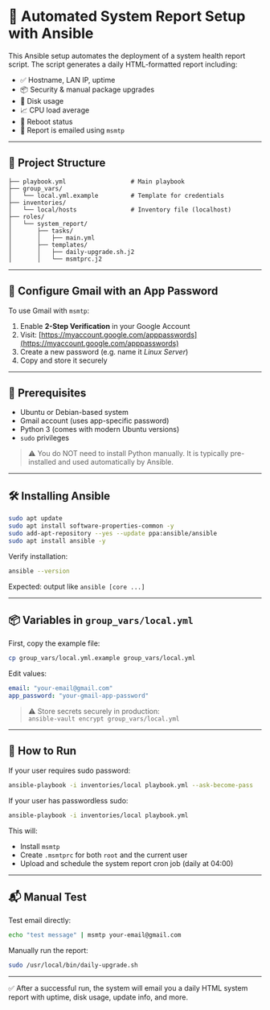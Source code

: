# 🧾 Automated System Report Setup with Ansible

This Ansible setup automates the deployment of a system health report script. The script generates a daily HTML-formatted report including:

- ✅ Hostname, LAN IP, uptime  
- 📦 Security & manual package upgrades  
- 📍 Disk usage  
- 📈 CPU load average  
- 🔁 Reboot status  
- 📩 Report is emailed using `msmtp`

---

## 📁 Project Structure

```text
├── playbook.yml                  # Main playbook
├── group_vars/
│   └── local.yml.example         # Template for credentials
├── inventories/
│   └── local/hosts               # Inventory file (localhost)
├── roles/
│   └── system_report/
│       ├── tasks/
│       │   ├── main.yml
│       ├── templates/
│       │   ├── daily-upgrade.sh.j2
│       │   └── msmtprc.j2
```

---

## 🔐 Configure Gmail with an App Password

To use Gmail with `msmtp`:

1. Enable **2-Step Verification** in your Google Account  
2. Visit: [https://myaccount.google.com/apppasswords](https://myaccount.google.com/apppasswords)  
3. Create a new password (e.g. name it *Linux Server*)  
4. Copy and store it securely

---

## 🔧 Prerequisites

- Ubuntu or Debian-based system  
- Gmail account (uses app-specific password)  
- Python 3 (comes with modern Ubuntu versions)  
- `sudo` privileges

> ⚠️ You do NOT need to install Python manually. It is typically pre-installed and used automatically by Ansible.

---

## 🛠️ Installing Ansible

```bash
sudo apt update
sudo apt install software-properties-common -y
sudo add-apt-repository --yes --update ppa:ansible/ansible
sudo apt install ansible -y
```

Verify installation:

```bash
ansible --version
```

Expected: output like `ansible [core ...]`

---

## 📦 Variables in `group_vars/local.yml`

First, copy the example file:

```bash
cp group_vars/local.yml.example group_vars/local.yml
```

Edit values:

```yaml
email: "your-email@gmail.com"
app_password: "your-gmail-app-password"
```

> ⚠️ Store secrets securely in production:  
> `ansible-vault encrypt group_vars/local.yml`

---

## 🚀 How to Run

If your user requires sudo password:

```bash
ansible-playbook -i inventories/local playbook.yml --ask-become-pass
```

If your user has passwordless sudo:

```bash
ansible-playbook -i inventories/local playbook.yml
```

This will:

- Install `msmtp`
- Create `.msmtprc` for both `root` and the current user
- Upload and schedule the system report cron job (daily at 04:00)

---

## 📬 Manual Test

Test email directly:

```bash
echo "test message" | msmtp your-email@gmail.com
```

Manually run the report:

```bash
sudo /usr/local/bin/daily-upgrade.sh
```

---

✅ After a successful run, the system will email you a daily HTML system report with uptime, disk usage, update info, and more.